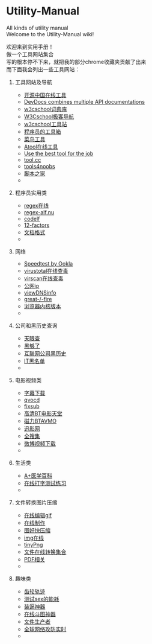 # Utility-Manual
All kinds of utility manual  
Welcome to the Utility-Manual wiki!   

欢迎来到实用手册！  
做一个工具网站集合   
写的根本停不下来，就把我的部分chrome收藏夹贡献了出来   
而下面我会列出一些工具网站：   

1. 工具网站及导航 
	- [开源中国在线工具](http://tool.oschina.net/)
	- [DevDocs combines multiple API documentations](https://devdocs.io/)
	- [w3cschool词典库](http://www.w3cschool.cn/dict/)
	- [W3Cschool极客导航](https://123.w3cschool.cn/)
	- [w3cschool工具站](https://123.w3cschool.cn/webtools)
	- [程序员的工具箱](http://tool.lu/)
	- [菜鸟工具](https://c.runoob.com/)
	- [Atool在线工具](http://www.atool.org/)
	- [Use the best tool for the job](http://itools.com/)
	- [tool.cc](http://tool.cc/t/)
	- [tools4noobs](https://www.tools4noobs.com/online_tools/)
	- [脚本之家](http://tools.jb51.net)
	- []()
	
2. 程序员实用类   
	- [regex在线](https://regex101.com/)
	- [regex-alf.nu](https://alf.nu/RegexGolf)
	- [codelf](https://unbug.github.io/codelf/)
	- [12-factors](https://12factor.net/zh_cn/)
	- [文档格式](http://open.leancloud.cn/)
	- []()

4. 网络
	- [Speedtest by Ookla](http://www.speedtest.net/)
	- [virustotal在线查毒](https://www.virustotal.com/)
	- [virscan在线查毒](http://www.virscan.org/)
	- [公网ip](http://whatmyip.co/)
	- [viewDNSinfo](http://viewdns.info/)
	- [great-/-fire](https://zh.greatfire.org/)
	- [浏览器内核版本](https://liulanmi.com/labs/core.html)
	- []()

5.  公司和黑历史查询
	- [天眼查](http://www.tianyancha.com/)
	- [黑够了](https://www.heigoule.com/)
	- [互联网公司黑历史](http://com.com.sb/)
	- [IT黑名单](http://www.itblacklist.cn/)
	- []()

6.  电影视频类
	- [字幕下载](http://subhd.com)
	- [qvocd](http://www.qvocd.org/)
	- [fixsub](http://www.fixsub.com)
	- [高清BT电影天堂](http://www.btbtdy.com)
	- [磁力BTAVMO](http://www.btavmo.net/)
	- [迅影网](http://www.saaee.com/)
	- [全搜集](http://www.quansouji.com/)
	- [微博视频下载](http://www.weibovideo.com/)
	- []()
  
7.  生活类
	- [A+医学百科](http://www.a-hospital.com)
	- [在线打字测试练习](https://10fastfingers.com/typing-test/simplified-chinese)
	- []()

8. 文件转换图片压缩
	- [在线编辑gif](http://www.gifntext.com/)
	- [在线制作](https://ezgif.com/)
	- [图好快压缩](http://www.tuhaokuai.com/image)
	- [img在线](http://www.iloveimg.com/zh_cn)
	- [tinyPng](https://tinypng.com/)
	- [文件在线转换集合](http://cn.office-converter.com/)   
	- [PDF相关](https://smallpdf.com/cn)
	- []()

9. 趣味类
	- [齿轮轨迹](http://nathanfriend.io/inspirograph/)
	- [测试sex的能耗](http://bang.fit/#/game/players/1)
	- [装逼神器](http://deepba.com/)
	- [在线斗图神器](http://www.jiqie.com/d/index.html)
	- [文件生产者](http://www.xnet.se/fd/)
	- [全球网络攻防实时](http://map.norsecorp.com/#/)
	- []()
	
